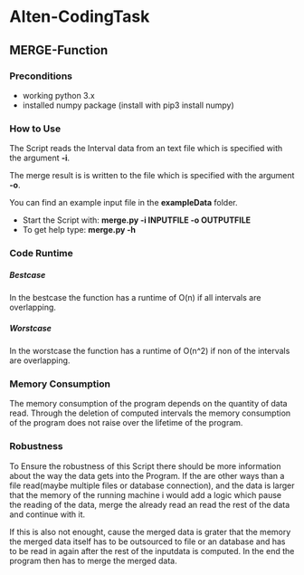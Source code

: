 # Alten-CodingTask
## MERGE-Function
### Preconditions

- working python 3.x
- installed numpy package (install with pip3 install numpy)

### How to Use
The Script reads the Interval data from an text file which is specified with the argument **-i**.

The merge result is is written to the file which is specified with the argument **-o**.

You can find an example input file in the **exampleData** folder.


- Start the Script with: **merge.py -i INPUTFILE -o OUTPUTFILE**
- To get help type: **merge.py -h**


### Code Runtime
##### Bestcase
In the bestcase the function has a runtime of O(n) if all intervals are overlapping.
##### Worstcase
In the worstcase the function has a runtime of O(n^2) if non of the intervals are overlapping.

### Memory Consumption
The memory consumption of the program depends on the quantity of data read.
Through the deletion of computed intervals the memory consumption of the program does not raise over the lifetime of the program.

### Robustness
To Ensure the robustness of this Script there should be more information about the way the data gets into the Program.
If the are other ways than a file read(maybe multiple files or database connection), and the data is larger that the memory of the running machine
 i would add a logic which pause the reading of the data, merge the already read an read the rest of the data and continue with it.
 
 If this is also not enought, cause the merged data is grater that the memory the merged data itself has to be outsourced to file or an database and has to be read in again after the rest of the inputdata is computed. In the end the program then has to merge the merged data. 